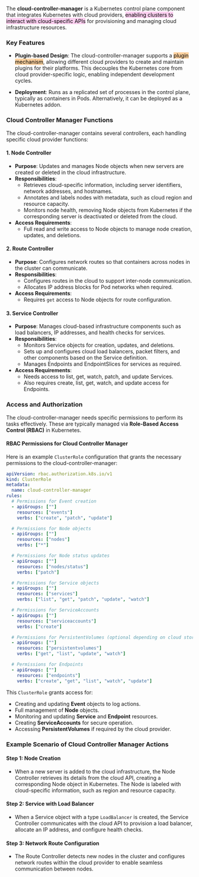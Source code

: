 
The **cloud-controller-manager** is a Kubernetes control plane component that integrates Kubernetes with cloud providers, <mark style="background: #FFB8EBA6;">enabling clusters to interact with cloud-specific APIs</mark> for provisioning and managing cloud infrastructure resources.

### Key Features

- **Plugin-based Design**: The cloud-controller-manager supports a <mark style="background: #FFB86CA6;">plugin mechanism</mark>, allowing different cloud providers to create and maintain plugins for their platforms. This decouples the Kubernetes core from cloud provider-specific logic, enabling independent development cycles.

- **Deployment**: Runs as a replicated set of processes in the control plane, typically as containers in Pods. Alternatively, it can be deployed as a Kubernetes addon.

### Cloud Controller Manager Functions

The cloud-controller-manager contains several controllers, each handling specific cloud provider functions:

#### 1. Node Controller
   - **Purpose**: Updates and manages Node objects when new servers are created or deleted in the cloud infrastructure.
   - **Responsibilities**:
     - Retrieves cloud-specific information, including server identifiers, network addresses, and hostnames.
     - Annotates and labels nodes with metadata, such as cloud region and resource capacity.
     - Monitors node health, removing Node objects from Kubernetes if the corresponding server is deactivated or deleted from the cloud.
   - **Access Requirements**:
     - Full read and write access to Node objects to manage node creation, updates, and deletions.

#### 2. Route Controller
   - **Purpose**: Configures network routes so that containers across nodes in the cluster can communicate.
   - **Responsibilities**:
     - Configures routes in the cloud to support inter-node communication.
     - Allocates IP address blocks for Pod networks when required.
   - **Access Requirements**:
     - Requires `get` access to Node objects for route configuration.

#### 3. Service Controller
   - **Purpose**: Manages cloud-based infrastructure components such as load balancers, IP addresses, and health checks for services.
   - **Responsibilities**:
     - Monitors Service objects for creation, updates, and deletions.
     - Sets up and configures cloud load balancers, packet filters, and other components based on the Service definition.
     - Manages Endpoints and EndpointSlices for services as required.
   - **Access Requirements**:
     - Needs access to list, get, watch, patch, and update Services.
     - Also requires create, list, get, watch, and update access for Endpoints.

### Access and Authorization

The cloud-controller-manager needs specific permissions to perform its tasks effectively. These are typically managed via **Role-Based Access Control (RBAC)** in Kubernetes.

#### RBAC Permissions for Cloud Controller Manager

Here is an example `ClusterRole` configuration that grants the necessary permissions to the cloud-controller-manager:

```yaml
apiVersion: rbac.authorization.k8s.io/v1
kind: ClusterRole
metadata:
  name: cloud-controller-manager
rules:
  # Permissions for Event creation
  - apiGroups: [""]
    resources: ["events"]
    verbs: ["create", "patch", "update"]

  # Permissions for Node objects
  - apiGroups: [""]
    resources: ["nodes"]
    verbs: ["*"]

  # Permissions for Node status updates
  - apiGroups: [""]
    resources: ["nodes/status"]
    verbs: ["patch"]

  # Permissions for Service objects
  - apiGroups: [""]
    resources: ["services"]
    verbs: ["list", "get", "patch", "update", "watch"]

  # Permissions for ServiceAccounts
  - apiGroups: [""]
    resources: ["serviceaccounts"]
    verbs: ["create"]

  # Permissions for PersistentVolumes (optional depending on cloud storage integration)
  - apiGroups: [""]
    resources: ["persistentvolumes"]
    verbs: ["get", "list", "update", "watch"]

  # Permissions for Endpoints
  - apiGroups: [""]
    resources: ["endpoints"]
    verbs: ["create", "get", "list", "watch", "update"]
```

This `ClusterRole` grants access for:
- Creating and updating **Event** objects to log actions.
- Full management of **Node** objects.
- Monitoring and updating **Service** and **Endpoint** resources.
- Creating **ServiceAccounts** for secure operation.
- Accessing **PersistentVolumes** if required by the cloud provider.

### Example Scenario of Cloud Controller Manager Actions

#### Step 1: Node Creation
   - When a new server is added to the cloud infrastructure, the Node Controller retrieves its details from the cloud API, creating a corresponding Node object in Kubernetes. The Node is labeled with cloud-specific information, such as region and resource capacity.

#### Step 2: Service with Load Balancer
   - When a Service object with a type `LoadBalancer` is created, the Service Controller communicates with the cloud API to provision a load balancer, allocate an IP address, and configure health checks.

#### Step 3: Network Route Configuration
   - The Route Controller detects new nodes in the cluster and configures network routes within the cloud provider to enable seamless communication between nodes.
